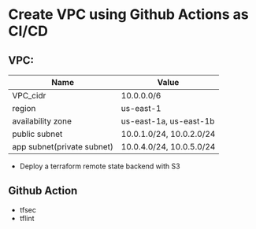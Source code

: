 # Create VPC using Github Actions as CI/CD

## VPC:
|Name|Value|
 ------------- | ------------- |
|VPC_cidr|10.0.0.0/6|
|region|us-east-1|
|availability zone|us-east-1a, us-east-1b|
|public subnet|10.0.1.0/24, 10.0.2.0/24|
|app subnet(private subnet)|10.0.4.0/24, 10.0.5.0/24|

- Deploy a terraform remote state backend with S3

## Github Action
- tfsec
- tflint

